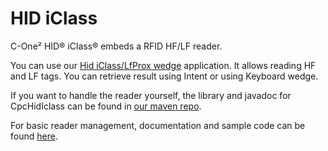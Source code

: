 HID iClass
==========

C-One² HID® iClass® embeds a RFID HF/LF reader.

You can use our [Hid iClass/LfProx wedge](applications/iclass_wedge.md) application. It allows reading HF and LF tags. You can retrieve result using Intent or using Keyboard wedge.

If you want to handle the reader yourself, the library and javadoc for CpcHidIclass can be found in [our maven repo](https://nexus.coppernic.fr/).

For basic reader management, documentation and sample code can be found [here](https://github.com/Coppernic/HidIclassSample).
